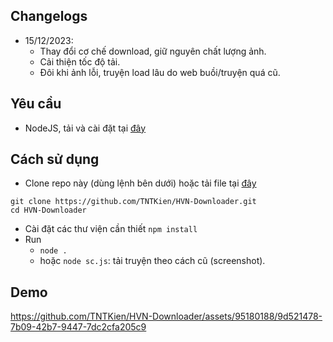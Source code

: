 ## Changelogs

- 15/12/2023:
  - Thay đổi cơ chế download, giữ nguyên chất lượng ảnh.
  - Cải thiện tốc độ tải.
  - Đôi khi ảnh lỗi, truyện load lâu do web buồi/truyện quá cũ.

## Yêu cầu

- NodeJS, tải và cài đặt tại [đây](https://nodejs.org/en)

## Cách sử dụng

- Clone repo này (dùng lệnh bên dưới) hoặc tải file tại [đây](https://github.com/TNTKien/HVN-Downloader/releases)

```
git clone https://github.com/TNTKien/HVN-Downloader.git
cd HVN-Downloader
```

- Cài đặt các thư viện cần thiết
  `npm install`
- Run
  - `node .`
  - hoặc `node sc.js`: tải truyện theo cách cũ (screenshot).

## Demo

https://github.com/TNTKien/HVN-Downloader/assets/95180188/9d521478-7b09-42b7-9447-7dc2cfa205c9

